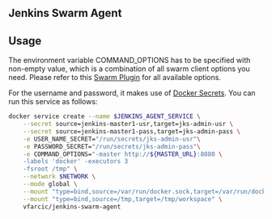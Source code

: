 Jenkins Swarm Agent
-------------------

Usage
-----

The environment variable COMMAND_OPTIONS has to be specified with non-empty value, which is a combination of all swarm client options you need. Please refer to this [Swarm Plugin](https://wiki.jenkins-ci.org/display/JENKINS/Swarm+Plugin) for all available options.

For the username and password, it makes use of [Docker Secrets](https://docs.docker.com/engine/swarm/secrets/).
You can run this service as follows:

```bash
docker service create --name $JENKINS_AGENT_SERVICE \
    --secret source=jenkins-master1-usr,target=jks-admin-usr \
    --secret source=jenkins-master1-pass,target=jks-admin-pass \
    -e USER_NAME_SECRET="/run/secrets/jks-admin-usr"\
    -e PASSWORD_SECRET="/run/secrets/jks-admin-pass"\
    -e COMMAND_OPTIONS="-master http://${MASTER_URL}:8080 \
    -labels 'docker' -executors 3
    -fsroot /tmp" \
    --network $NETWORK \
    --mode global \
    --mount "type=bind,source=/var/run/docker.sock,target=/var/run/docker.sock" \
    --mount "type=bind,source=/tmp,target=/tmp/workspace" \
    vfarcic/jenkins-swarm-agent
```